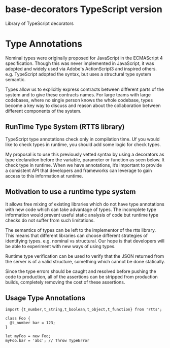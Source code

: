 # base-decorators TypeScript version
Library of TypeScript decorators

# Type Annotations
Nominal types were originally proposed for JavaScript in the ECMAScript 4 specification. Though this was never implemented in JavaScript, it was adopted and widely used via Adobe's ActionScript3 and inspired others. e.g. TypeScript adopted the syntax, but uses a structural type system semantic.

Types allow us to explicitly express contracts between different parts of the system and to give these contracts names. For large teams with large codebases, where no single person knows the whole codebase, types become a key way to discuss and reason about the collaboration between different components of the system.

## RunTime Type System (RTTS library)
TypeScript type annotations check only in compilation time. Uf you would like to check types in runtime, you should add some logic for check types.

My proposal is to use this previously vetted syntax by using a decorators as type declaration before the variable, parameter or function as seen below. It check type in runtime. When we have annotations, it’s important to provide a consistent API that developers and frameworks can leverage to gain access to this information at runtime.

## Motivation to use a runtime type system
It allows free mixing of existing libraries which do not have type annotations with new code which can take advantage of types. The incomplete type information would prevent useful static analysis of code but runtime type checks do not suffer from such limitations.

The semantics of types can be left to the implementor of the rtts library. This means that different libraries can choose different strategies of identifying types. e.g. nominal vs structural. Our hope is that developers will be able to experiment with new ways of using types.

Runtime type verification can be used to verify that the JSON returned from the server is of a valid structure, something which cannot be done statically.

Since the type errors should be caught and resolved before pushing the code to production, all of the assertions can be stripped from production builds, completely removing the cost of these assertions.

## Usage Type Annotations

    import {t_number,t_string,t_boolean,t_object,t_function} from 'rtts';
    
    class Foo {
      @t_number bar = 123;
    }
    
    let myFoo = new Foo;
    myFoo.bar = 'abc'; // Throw TypeError

